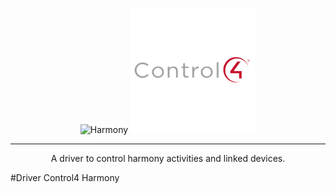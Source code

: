 <p align="center">
  <img src="./images/harmony-vector-logo.svg" alt="Harmony" width="200"/>
  <img src="./images/control4-vector-logo.svg" alt="Control4" width="200"/>
</p>

---

<p align="center">A driver to control harmony activities and linked devices.</p>
#Driver Control4 Harmony
